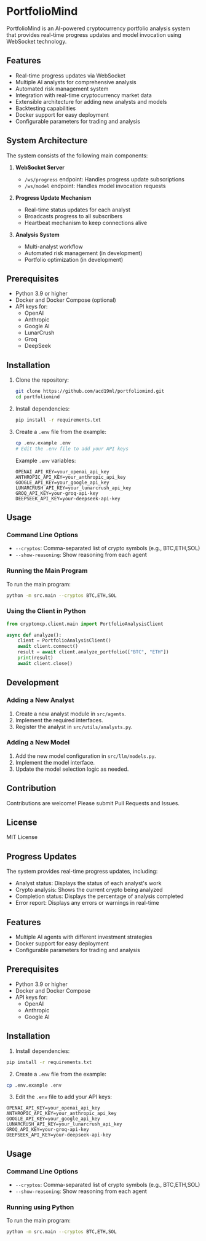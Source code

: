 # PortfolioMind

PortfolioMind is an AI-powered cryptocurrency portfolio analysis system that provides real-time progress updates and model invocation using WebSocket technology.

## Features

- Real-time progress updates via WebSocket
- Multiple AI analysts for comprehensive analysis
- Automated risk management system
- Integration with real-time cryptocurrency market data
- Extensible architecture for adding new analysts and models
- Backtesting capabilities
- Docker support for easy deployment
- Configurable parameters for trading and analysis

## System Architecture

The system consists of the following main components:

1. **WebSocket Server**
   - `/ws/progress` endpoint: Handles progress update subscriptions
   - `/ws/model` endpoint: Handles model invocation requests

2. **Progress Update Mechanism**
   - Real-time status updates for each analyst
   - Broadcasts progress to all subscribers
   - Heartbeat mechanism to keep connections alive

3. **Analysis System**
   - Multi-analyst workflow
   - Automated risk management (in development)
   - Portfolio optimization (in development)

## Prerequisites

- Python 3.9 or higher
- Docker and Docker Compose (optional)
- API keys for:
  - OpenAI
  - Anthropic
  - Google AI
  - LunarCrush
  - Groq
  - DeepSeek

## Installation

1. Clone the repository:
   ```bash
   git clone https://github.com/acd19ml/portfoliomind.git
   cd portfoliomind
   ```

2. Install dependencies:
   ```bash
   pip install -r requirements.txt
   ```

3. Create a `.env` file from the example:
   ```bash
   cp .env.example .env
   # Edit the .env file to add your API keys
   ```

   Example `.env` variables:
   ```env
   OPENAI_API_KEY=your_openai_api_key
   ANTHROPIC_API_KEY=your_anthropic_api_key
   GOOGLE_API_KEY=your_google_api_key
   LUNARCRUSH_API_KEY=your_lunarcrush_api_key
   GROQ_API_KEY=your-groq-api-key
   DEEPSEEK_API_KEY=your-deepseek-api-key
   ```

## Usage

### Command Line Options

- `--cryptos`: Comma-separated list of crypto symbols (e.g., BTC,ETH,SOL)
- `--show-reasoning`: Show reasoning from each agent

### Running the Main Program

To run the main program:
```bash
python -m src.main --cryptos BTC,ETH,SOL
```

### Using the Client in Python

```python
from cryptomcp.client.main import PortfolioAnalysisClient

async def analyze():
    client = PortfolioAnalysisClient()
    await client.connect()
    result = await client.analyze_portfolio(["BTC", "ETH"])
    print(result)
    await client.close()
```

## Development

### Adding a New Analyst

1. Create a new analyst module in `src/agents`.
2. Implement the required interfaces.
3. Register the analyst in `src/utils/analysts.py`.

### Adding a New Model

1. Add the new model configuration in `src/llm/models.py`.
2. Implement the model interface.
3. Update the model selection logic as needed.

## Contribution

Contributions are welcome! Please submit Pull Requests and Issues.

## License

MIT License

## Progress Updates

The system provides real-time progress updates, including:

- Analyst status: Displays the status of each analyst's work
- Crypto analysis: Shows the current crypto being analyzed
- Completion status: Displays the percentage of analysis completed
- Error report: Displays any errors or warnings in real-time

## Features

- Multiple AI agents with different investment strategies
- Docker support for easy deployment
- Configurable parameters for trading and analysis

## Prerequisites

- Python 3.9 or higher
- Docker and Docker Compose
- API keys for:
  - OpenAI
  - Anthropic
  - Google AI

## Installation

1. Install dependencies:
```bash
pip install -r requirements.txt
```

2. Create a `.env` file from the example:
```bash
cp .env.example .env
```

3. Edit the `.env` file to add your API keys:
```env
OPENAI_API_KEY=your_openai_api_key
ANTHROPIC_API_KEY=your_anthropic_api_key
GOOGLE_API_KEY=your_google_api_key
LUNARCRUSH_API_KEY=your_lunarcrush_api_key
GROQ_API_KEY=your-groq-api-key
DEEPSEEK_API_KEY=your-deepseek-api-key
```

## Usage

### Command Line Options

- `--cryptos`: Comma-separated list of crypto symbols (e.g., BTC,ETH,SOL)
- `--show-reasoning`: Show reasoning from each agent

### Running using Python

To run the main program:
```bash
python -m src.main --cryptos BTC,ETH,SOL
```



